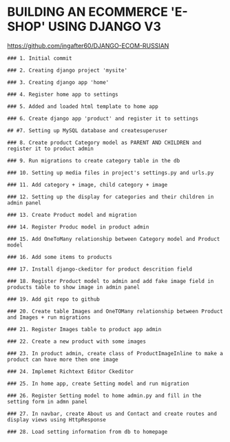 # BUILDING AN ECOMMERCE 'E-SHOP' USING DJANGO V3
https://github.com/ingafter60/DJANGO-ECOM-RUSSIAN

	### 1. Initial commit

	### 2. Creating django project 'mysite' 

	### 3. Creating django app 'home' 

	### 4. Register home app to settings

	### 5. Added and loaded html template to home app

	### 6. Create django app 'product' and register it to settings 

	## #7. Setting up MySQL database and createsuperuser

	### 8. Create product Category model as PARENT AND CHILDREN and register it to product admin

	### 9. Run migrations to create category table in the db 

	### 10. Setting up media files in project's settings.py and urls.py

	### 11. Add category + image, child category + image

	### 12. Setting up the display for categories and their children in admin panel

	### 13. Create Product model and migration

	### 14. Register Produc model in product admin

	### 15. Add OneToMany relationship between Category model and Product model

	### 16. Add some items to products

	### 17. Install django-ckeditor for product descrition field

	### 18. Register Product model to admin and add fake image field in products table to show image in admin panel

	### 19. Add git repo to github

	### 20. Create table Images and OneTOMany relationship between Product and Images + run migrations

	### 21. Register Images table to product app admin 

	### 22. Create a new product with some images

	### 23. In product admin, create class of ProductImageInline to make a product can have more then one image

	### 24. Implemet Richtext Editor Ckeditor

	### 25. In home app, create Setting model and run migration

	### 26. Register Setting model to home admin.py and fill in the setting form in admn panel

	### 27. In navbar, create About us and Contact and create routes and display views using HttpResponse

	### 28. Load setting information from db to homepage 

































